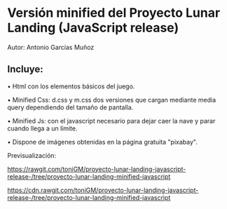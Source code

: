 
# Versión minified del Proyecto Lunar Landing (JavaScript release)

Autor: Antonio Garcías Muñoz

## Incluye:

• Html con los elementos básicos del juego.

• Minified Css: d.css y m.css dos versiones que cargan mediante media query dependiendo del tamaño de pantalla.

• Minified Js: con el javascript necesario para dejar caer la nave y parar cuando llega a un límite.

• Dispone de imágenes obtenidas en la página gratuita "pixabay".

Previsualización:

https://rawgit.com/toniGM/proyecto-lunar-landing-javascript-release-/tree/proyecto-lunar-landing-minified-javascript

https://cdn.rawgit.com/toniGM/proyecto-lunar-landing-javascript-release-/tree/proyecto-lunar-landing-minified-javascript




